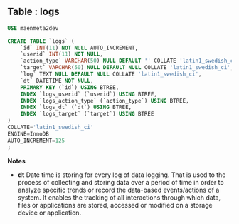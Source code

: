 Table : logs
------------

```SQL
USE maenmeta2dev

CREATE TABLE `logs` (
	`id` INT(11) NOT NULL AUTO_INCREMENT,
	`userid` INT(11) NOT NULL,
	`action_type` VARCHAR(50) NULL DEFAULT '' COLLATE 'latin1_swedish_ci',
	`target` VARCHAR(50) NULL DEFAULT NULL COLLATE 'latin1_swedish_ci',
	`log` TEXT NULL DEFAULT NULL COLLATE 'latin1_swedish_ci',
	`dt` DATETIME NOT NULL,
	PRIMARY KEY (`id`) USING BTREE,
	INDEX `logs_userid` (`userid`) USING BTREE,
	INDEX `logs_action_type` (`action_type`) USING BTREE,
	INDEX `logs_dt` (`dt`) USING BTREE,
	INDEX `logs_target` (`target`) USING BTREE
)
COLLATE='latin1_swedish_ci'
ENGINE=InnoDB
AUTO_INCREMENT=125
;
```
__Notes__

+ __dt__ Date time is storing for every log of data logging. That is used to the process of collecting and storing data over a period of time in order to analyze specific trends or record the data-based events/actions of a system. It enables the tracking of all interactions through which data, files or applications are stored, accessed or modified on a storage device or application.